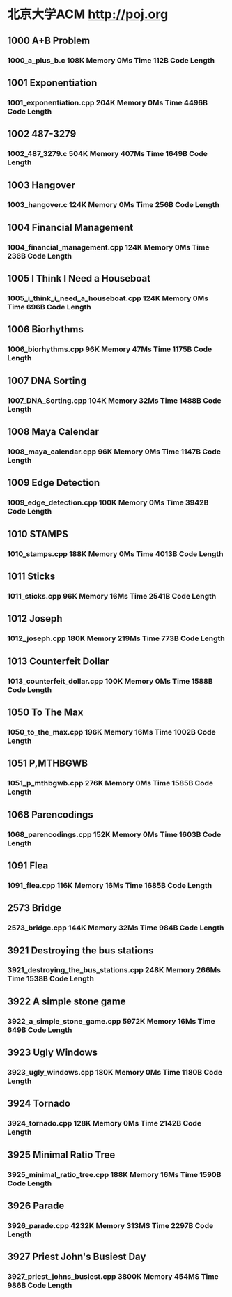# 北京大学ACM  http://poj.org

## 1000 A+B Problem
### 1000_a_plus_b.c 108K Memory 0Ms Time 112B Code Length
## 1001 Exponentiation
### 1001_exponentiation.cpp 204K Memory 0Ms Time 4496B Code Length
## 1002 487-3279
### 1002_487_3279.c 504K Memory 407Ms Time 1649B Code Length
## 1003 Hangover
### 1003_hangover.c 124K Memory 0Ms Time 256B Code Length
## 1004 Financial Management
### 1004_financial_management.cpp 124K Memory 0Ms Time 236B Code Length
## 1005 I Think I Need a Houseboat
### 1005_i_think_i_need_a_houseboat.cpp 124K Memory 0Ms Time 696B Code Length
## 1006 Biorhythms
### 1006_biorhythms.cpp 96K Memory 47Ms Time 1175B Code Length
## 1007 DNA Sorting
### 1007_DNA_Sorting.cpp 104K Memory 32Ms Time 1488B Code Length
## 1008 Maya Calendar
### 1008_maya_calendar.cpp 96K Memory 0Ms Time 1147B Code Length
## 1009 Edge Detection
### 1009_edge_detection.cpp 100K Memory 0Ms Time 3942B Code Length
## 1010 STAMPS
### 1010_stamps.cpp 188K Memory 0Ms Time 4013B Code Length
## 1011 Sticks
### 1011_sticks.cpp 96K Memory 16Ms Time 2541B Code Length
## 1012 Joseph
### 1012_joseph.cpp 180K Memory 219Ms Time 773B Code Length
## 1013 Counterfeit Dollar
### 1013_counterfeit_dollar.cpp 100K Memory 0Ms Time 1588B Code Length

## 1050 To The Max
### 1050_to_the_max.cpp 196K Memory 16Ms Time 1002B Code Length
## 1051 P,MTHBGWB
### 1051_p_mthbgwb.cpp 276K Memory 0Ms Time 1585B Code Length
## 1068 Parencodings
### 1068_parencodings.cpp 152K Memory 0Ms Time 1603B Code Length
## 1091 Flea
### 1091_flea.cpp 116K Memory 16Ms Time 1685B Code Length

## 2573 Bridge
### 2573_bridge.cpp 144K Memory 32Ms Time 984B Code Length
## 3921 Destroying the bus stations
### 3921_destroying_the_bus_stations.cpp 248K Memory 266Ms Time 1538B Code Length
## 3922 A simple stone game
### 3922_a_simple_stone_game.cpp 5972K Memory 16Ms Time 649B Code Length
## 3923 Ugly Windows
### 3923_ugly_windows.cpp 180K Memory 0Ms Time 1180B Code Length
## 3924 Tornado
### 3924_tornado.cpp 128K Memory 0Ms Time 2142B Code Length
## 3925 Minimal Ratio Tree
### 3925_minimal_ratio_tree.cpp 188K Memory 16Ms Time 1590B Code Length
## 3926 Parade
### 3926_parade.cpp 4232K Memory 313MS Time 2297B Code Length
## 3927 Priest John's Busiest Day
### 3927_priest_johns_busiest.cpp 3800K Memory 454MS Time 986B Code Length